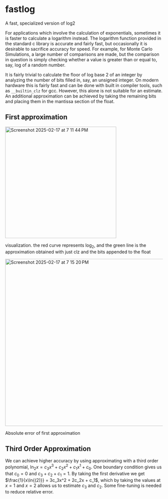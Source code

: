 # fastlog
A fast, specialized version of log2

For applications which involve the calculation of exponentials, sometimes it is faster to calculate a logarithm instead. The logarithm function provided in the standard c library is accurate and fairly fast, but occasionally it is desirable to sacrifice accuracy for speed. For example, for Monte Carlo Simulations, a large number of comparisons are made, but the comparison in question is simply checking whether a value is greater than or equal to, say, log of a random number.

It is fairly trivial to calculate the floor of log base 2 of an integer by analyzing the number of bits filled in, say, an unsigned integer. On modern hardware this is fairly fast and can be done with built in compiler tools, such as `__builtin_clz` for gcc. However, this alone is not suitable for an estimate. An additional approximation can be achieved by taking the remaining bits and placing them in the mantissa section of the float.

## First approximation
<img width="355" alt="Screenshot 2025-02-17 at 7 11 44 PM" src="https://github.com/user-attachments/assets/c13b2446-0c15-45e2-b48f-0597b8d5a0ae" />

visualization. the red curve represents $\log_2$, and the green line is the approximation obtained with just clz and the bits appended to the float

<img width="532" alt="Screenshot 2025-02-17 at 7 15 20 PM" src="https://github.com/user-attachments/assets/5c88dc66-ca1c-44ca-abc7-de352ce37d05" />

Absolute error of first approximation

## Third Order Approximation
We can achieve higher accuracy by using approximating with a third order polynomial, $\ln_2{x} = c_3x^3+c_2x^2+c_1x^1+c_0$. One boundary condition gives us that $c_0=0$ and $c_3+c_2+c_1=1$. By taking the first derivative we get $\frac{1}{x\ln{(2)}} = 3c_3x^2 + 2c_2x + c_1$, which by taking the values at $x=1$ and $x=2$ allows us to estimate $c_3$ and $c_2$. Some fine-tuning is needed to reduce relative error.



